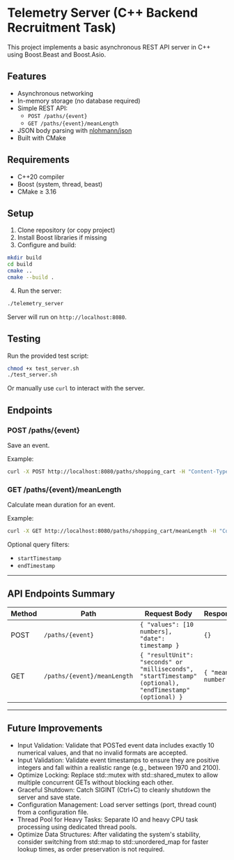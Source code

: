# Telemetry Server (C++ Backend Recruitment Task)

This project implements a basic asynchronous REST API server in C++ using Boost.Beast and Boost.Asio.

## Features
- Asynchronous networking
- In-memory storage (no database required)
- Simple REST API:
  - `POST /paths/{event}`
  - `GET /paths/{event}/meanLength`
- JSON body parsing with [nlohmann/json](https://github.com/nlohmann/json)
- Built with CMake

## Requirements
- C++20 compiler
- Boost (system, thread, beast)
- CMake ≥ 3.16

## Setup

1. Clone repository (or copy project)
2. Install Boost libraries if missing
3. Configure and build:

```bash
mkdir build
cd build
cmake ..
cmake --build .
```

4. Run the server:

```bash
./telemetry_server
```

Server will run on `http://localhost:8080`.

## Testing

Run the provided test script:

```bash
chmod +x test_server.sh
./test_server.sh
```

Or manually use `curl` to interact with the server.

## Endpoints

### POST /paths/{event}
Save an event.

Example:

```bash
curl -X POST http://localhost:8080/paths/shopping_cart -H "Content-Type: application/json" -d '{"values":[10,20,30,40,50,60,70,80,90,100],"date":1712394000}'
```

### GET /paths/{event}/meanLength
Calculate mean duration for an event.

Example:

```bash
curl -X GET http://localhost:8080/paths/shopping_cart/meanLength -H "Content-Type: application/json" -d '{"resultUnit":"seconds"}'
```

Optional query filters:
- `startTimestamp`
- `endTimestamp`

---

## API Endpoints Summary

| Method | Path | Request Body | Response | Description |
|--------|------|--------------|----------|-------------|
| POST   | `/paths/{event}` | `{ "values": [10 numbers], "date": timestamp }` | `{}` | Save a new event data set |
| GET    | `/paths/{event}/meanLength` | `{ "resultUnit": "seconds" or "milliseconds", "startTimestamp" (optional), "endTimestamp" (optional) }` | `{ "mean": number }` | Calculate mean event duration |

---

## Future Improvements

- Input Validation: Validate that POSTed event data includes exactly 10 numerical values, and that no invalid formats are accepted.
- Input Validation: Validate event timestamps to ensure they are positive integers and fall within a realistic range (e.g., between 1970 and 2100).
- Optimize Locking: Replace std::mutex with std::shared_mutex to allow multiple concurrent GETs without blocking each other.
- Graceful Shutdown: Catch SIGINT (Ctrl+C) to cleanly shutdown the server and save state.
- Configuration Management: Load server settings (port, thread count) from a configuration file.
- Thread Pool for Heavy Tasks: Separate IO and heavy CPU task processing using dedicated thread pools.
- Optimize Data Structures: After validating the system's stability, consider switching from std::map to std::unordered_map for faster lookup times, as order preservation is not required.
